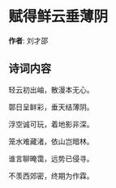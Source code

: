 # 赋得鲜云垂薄阴

**作者**: 刘才邵

## 诗词内容

轻云初出岫，散漫本无心。

鄣日呈鲜彩，垂天结薄阴。

浮空诚可玩，着地影非深。

笼水难藏渚，依山岂暗林。

谁言聊晻霭，远势已侵寻。

不羡西郊密，终期为作霖。

